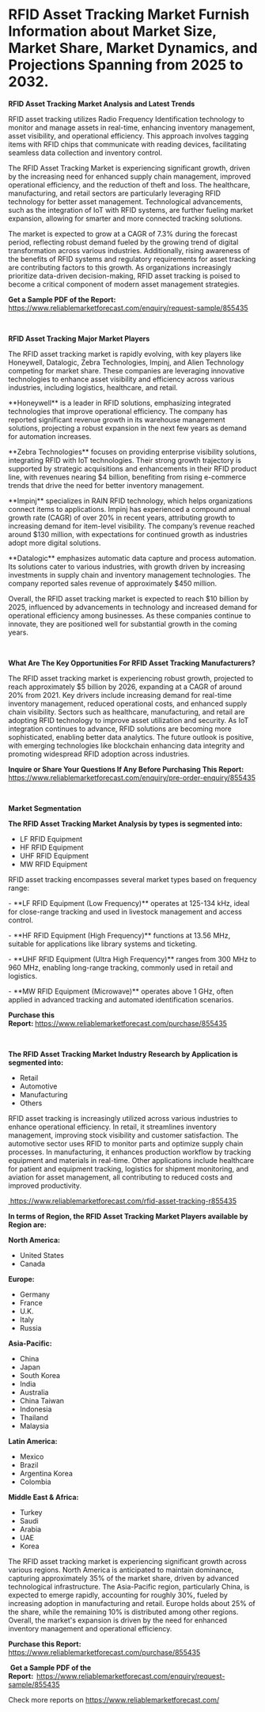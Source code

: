 <p><h1>RFID Asset Tracking Market Furnish Information about Market Size, Market Share, Market Dynamics, and Projections Spanning from 2025 to 2032.</h1></p><p><strong>RFID Asset Tracking Market Analysis and Latest Trends</strong></p>
<p><p>RFID asset tracking utilizes Radio Frequency Identification technology to monitor and manage assets in real-time, enhancing inventory management, asset visibility, and operational efficiency. This approach involves tagging items with RFID chips that communicate with reading devices, facilitating seamless data collection and inventory control. </p><p>The RFID Asset Tracking Market is experiencing significant growth, driven by the increasing need for enhanced supply chain management, improved operational efficiency, and the reduction of theft and loss. The healthcare, manufacturing, and retail sectors are particularly leveraging RFID technology for better asset management. Technological advancements, such as the integration of IoT with RFID systems, are further fueling market expansion, allowing for smarter and more connected tracking solutions.</p><p>The market is expected to grow at a CAGR of 7.3% during the forecast period, reflecting robust demand fueled by the growing trend of digital transformation across various industries. Additionally, rising awareness of the benefits of RFID systems and regulatory requirements for asset tracking are contributing factors to this growth. As organizations increasingly prioritize data-driven decision-making, RFID asset tracking is poised to become a critical component of modern asset management strategies.</p></p>
<p><strong>Get a Sample PDF of the Report:&nbsp;</strong> <a href="https://www.reliablemarketforecast.com/enquiry/request-sample/855435?utm_campaign=2485&utm_medium=2&utm_source=Github&utm_content=ia&utm_term=20022025&utm_id=rfid-asset-tracking">https://www.reliablemarketforecast.com/enquiry/request-sample/855435</a></p>
<p>&nbsp;</p>
<p><strong>RFID Asset Tracking Major Market Players</strong></p>
<p><p>The RFID asset tracking market is rapidly evolving, with key players like Honeywell, Datalogic, Zebra Technologies, Impinj, and Alien Technology competing for market share. These companies are leveraging innovative technologies to enhance asset visibility and efficiency across various industries, including logistics, healthcare, and retail.</p><p>**Honeywell** is a leader in RFID solutions, emphasizing integrated technologies that improve operational efficiency. The company has reported significant revenue growth in its warehouse management solutions, projecting a robust expansion in the next few years as demand for automation increases.</p><p>**Zebra Technologies** focuses on providing enterprise visibility solutions, integrating RFID with IoT technologies. Their strong growth trajectory is supported by strategic acquisitions and enhancements in their RFID product line, with revenues nearing $4 billion, benefiting from rising e-commerce trends that drive the need for better inventory management.</p><p>**Impinj** specializes in RAIN RFID technology, which helps organizations connect items to applications. Impinj has experienced a compound annual growth rate (CAGR) of over 20% in recent years, attributing growth to increasing demand for item-level visibility. The company’s revenue reached around $130 million, with expectations for continued growth as industries adopt more digital solutions.</p><p>**Datalogic** emphasizes automatic data capture and process automation. Its solutions cater to various industries, with growth driven by increasing investments in supply chain and inventory management technologies. The company reported sales revenue of approximately $450 million.</p><p>Overall, the RFID asset tracking market is expected to reach $10 billion by 2025, influenced by advancements in technology and increased demand for operational efficiency among businesses. As these companies continue to innovate, they are positioned well for substantial growth in the coming years.</p></p>
<p>&nbsp;</p>
<p><strong>What Are The Key Opportunities For RFID Asset Tracking Manufacturers?</strong></p>
<p><p>The RFID asset tracking market is experiencing robust growth, projected to reach approximately $5 billion by 2026, expanding at a CAGR of around 20% from 2021. Key drivers include increasing demand for real-time inventory management, reduced operational costs, and enhanced supply chain visibility. Sectors such as healthcare, manufacturing, and retail are adopting RFID technology to improve asset utilization and security. As IoT integration continues to advance, RFID solutions are becoming more sophisticated, enabling better data analytics. The future outlook is positive, with emerging technologies like blockchain enhancing data integrity and promoting widespread RFID adoption across industries.</p></p>
<p><strong>Inquire or Share Your Questions If Any Before Purchasing This Report:</strong> <a href="https://www.reliablemarketforecast.com/enquiry/pre-order-enquiry/855435?utm_campaign=2485&utm_medium=2&utm_source=Github&utm_content=ia&utm_term=20022025&utm_id=rfid-asset-tracking">https://www.reliablemarketforecast.com/enquiry/pre-order-enquiry/855435</a></p>
<p>&nbsp;</p>
<p><strong>Market Segmentation</strong></p>
<p><strong>The RFID Asset Tracking Market Analysis by types is segmented into:</strong></p>
<p><ul><li>LF RFID Equipment</li><li>HF RFID Equipment</li><li>UHF RFID Equipment</li><li>MW RFID Equipment</li></ul></p>
<p><p>RFID asset tracking encompasses several market types based on frequency range: </p><p>- **LF RFID Equipment (Low Frequency)** operates at 125-134 kHz, ideal for close-range tracking and used in livestock management and access control.</p><p>- **HF RFID Equipment (High Frequency)** functions at 13.56 MHz, suitable for applications like library systems and ticketing.</p><p>- **UHF RFID Equipment (Ultra High Frequency)** ranges from 300 MHz to 960 MHz, enabling long-range tracking, commonly used in retail and logistics.</p><p>- **MW RFID Equipment (Microwave)** operates above 1 GHz, often applied in advanced tracking and automated identification scenarios.</p></p>
<p><strong>Purchase this Report:&nbsp;</strong><a href="https://www.reliablemarketforecast.com/purchase/855435?utm_campaign=2485&utm_medium=2&utm_source=Github&utm_content=ia&utm_term=20022025&utm_id=rfid-asset-tracking">https://www.reliablemarketforecast.com/purchase/855435</a></p>
<p>&nbsp;</p>
<p><strong>The RFID Asset Tracking Market Industry Research by Application is segmented into:</strong></p>
<p><ul><li>Retail</li><li>Automotive</li><li>Manufacturing</li><li>Others</li></ul></p>
<p><p>RFID asset tracking is increasingly utilized across various industries to enhance operational efficiency. In retail, it streamlines inventory management, improving stock visibility and customer satisfaction. The automotive sector uses RFID to monitor parts and optimize supply chain processes. In manufacturing, it enhances production workflow by tracking equipment and materials in real-time. Other applications include healthcare for patient and equipment tracking, logistics for shipment monitoring, and aviation for asset management, all contributing to reduced costs and improved productivity.</p></p>
<p><a href="https://www.reliablemarketforecast.com/rfid-asset-tracking-r855435?utm_campaign=2485&utm_medium=2&utm_source=Github&utm_content=ia&utm_term=20022025&utm_id=rfid-asset-tracking">&nbsp;https://www.reliablemarketforecast.com/rfid-asset-tracking-r855435</a></p>
<p><strong>In terms of Region, the RFID Asset Tracking Market Players available by Region are:</strong></p>
<p>
    <p> <strong> North America: </strong>
        <ul>
            <li>United States</li>
            <li>Canada</li>
        </ul>
        </p> 
    <p> <strong> Europe: </strong>
        <ul>
            <li>Germany</li>
            <li>France</li>
            <li>U.K.</li>
            <li>Italy</li>
            <li>Russia</li>
        </ul>
        </p> 
    <p> <strong> Asia-Pacific: </strong>
        <ul>
            <li>China</li>
            <li>Japan</li>
            <li>South Korea</li>
            <li>India</li>
            <li>Australia</li>
            <li>China Taiwan</li>
            <li>Indonesia</li>
            <li>Thailand</li>
            <li>Malaysia</li>
        </ul>
        </p> 
    <p> <strong> Latin America: </strong>
        <ul>
            <li>Mexico</li>
            <li>Brazil</li>
            <li>Argentina Korea</li>
            <li>Colombia</li>
        </ul>
        </p> 
    <p> <strong> Middle East & Africa: </strong>
        <ul>
            <li>Turkey</li>
            <li>Saudi</li>
            <li>Arabia</li>
            <li>UAE</li>
            <li>Korea</li>
        </ul>
    </p>
    </p>
<p><p>The RFID asset tracking market is experiencing significant growth across various regions. North America is anticipated to maintain dominance, capturing approximately 35% of the market share, driven by advanced technological infrastructure. The Asia-Pacific region, particularly China, is expected to emerge rapidly, accounting for roughly 30%, fueled by increasing adoption in manufacturing and retail. Europe holds about 25% of the share, while the remaining 10% is distributed among other regions. Overall, the market's expansion is driven by the need for enhanced inventory management and operational efficiency.</p></p>
<p><strong>Purchase this Report: </strong><a href="https://www.reliablemarketforecast.com/purchase/855435?utm_campaign=2485&utm_medium=2&utm_source=Github&utm_content=ia&utm_term=20022025&utm_id=rfid-asset-tracking">https://www.reliablemarketforecast.com/purchase/855435</a></p>
<p>&nbsp;<strong>Get a Sample PDF of the Report:&nbsp;&nbsp;</strong><a href="https://www.reliablemarketforecast.com/enquiry/request-sample/855435?utm_campaign=2485&utm_medium=2&utm_source=Github&utm_content=ia&utm_term=20022025&utm_id=rfid-asset-tracking">https://www.reliablemarketforecast.com/enquiry/request-sample/855435</a></p>
<p><strong></strong></p>
<p>Check more reports on <a href="https://www.reliablemarketforecast.com/?utm_campaign=2485&utm_medium=2&utm_source=Github&utm_content=ia&utm_term=20022025&utm_id=rfid-asset-tracking">https://www.reliablemarketforecast.com/</a></p>